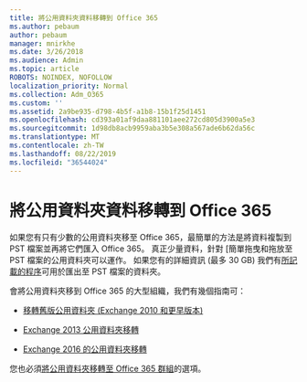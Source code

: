 ```yaml
---
title: 將公用資料夾資料移轉到 Office 365
ms.author: pebaum
author: pebaum
manager: mnirkhe
ms.date: 3/26/2018
ms.audience: Admin
ms.topic: article
ROBOTS: NOINDEX, NOFOLLOW
localization_priority: Normal
ms.collection: Adm_O365
ms.custom: ''
ms.assetid: 2a9be935-d798-4b5f-a1b8-15b1f25d1451
ms.openlocfilehash: cd393a01af9daa881101aee272cd805d3900a5e3
ms.sourcegitcommit: 1d98db8acb9959aba3b5e308a567ade6b62da56c
ms.translationtype: MT
ms.contentlocale: zh-TW
ms.lasthandoff: 08/22/2019
ms.locfileid: "36544024"
---
```

# <a name="migrate-public-folder-data-to-office-365"></a>將公用資料夾資料移轉到 Office 365

如果您有只有少數的公用資料夾移至 Office 365，最簡單的方法是將資料複製到 PST 檔案並再將它們匯入 Office 365。 真正少量資料，針對 [簡單拖曳和拖放至 PST 檔案的公用資料夾可以運作。 如果您有的詳細資訊 (最多 30 GB) 我們有[所記載的程序](https://technet.microsoft.com/library/dn874017%28v=exchg.150%29.aspx#PSTMigrate)可用於匯出至 PST 檔案的資料夾。 
  
會將公用資料夾移到 Office 365 的大型組織，我們有幾個指南可：
  
- [移轉舊版公用資料夾 (Exchange 2010 和更早版本)](https://technet.microsoft.com/library/dn874017%28v=exchg.150%29.aspx)
    
- [Exchange 2013 公用資料夾移轉](https://technet.microsoft.com/library/mt798260%28v=exchg.150%29.aspx)
    
- [Exchange 2016 的公用資料夾移轉](https://technet.microsoft.com/library/mt798260%28v=exchg.160%29.aspx)
    
您也必須[將公用資料夾移轉至 Office 365 群組](https://technet.microsoft.com/library/mt843872%28v=exchg.150%29.aspx)的選項。
  

